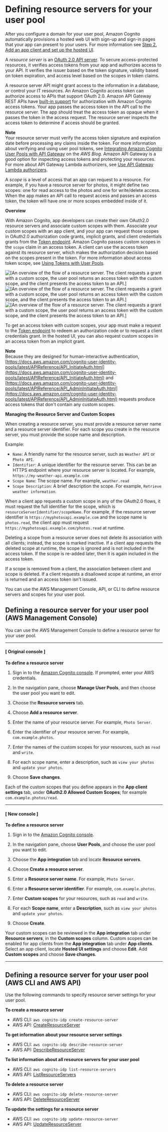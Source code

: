 # Defining resource servers for your user pool<a name="cognito-user-pools-define-resource-servers"></a>

After you configure a domain for your user pool, Amazon Cognito automatically provisions a hosted web UI with sign\-up and sign\-in pages that your app can present to your users\. For more information see [Step 2\. Add an app client and set up the hosted UI](cognito-user-pools-configuring-app-integration.md)\.

A *resource server* is an [OAuth 2\.0 API server](https://www.oauth.com/oauth2-servers/the-resource-server/)\. To secure access\-protected resources, it verifies access tokens from your app and authorizes access to your API\. It verifies the issuer based on the token signature, validity based on token expiration, and access level based on the scopes in token claims\.

A resource server API might grant access to the information in a database, or control your IT resources\. An Amazon Cognito access token can authorize access to APIs that support OAuth 2\.0\. Amazon API Gateway REST APIs have [built\-in support](https://docs.aws.amazon.com/apigateway/latest/developerguide/apigateway-integrate-with-cognito.html) for authorization with Amazon Cognito access tokens\. Your app passes the access token in the API call to the resource server\. The app should treat the access token as opaque when it passes the token in the access request\. The resource server inspects the access token to determine if access should be granted\. 

**Note**  
Your resource server must verify the access token signature and expiration date before processing any claims inside the token\. For more information about verifying and using user pool tokens, see [Integrating Amazon Cognito User Pools with API Gateway](https://aws.amazon.com/blogs/mobile/integrating-amazon-cognito-user-pools-with-api-gateway/) on the *AWS Blog*\. Amazon API Gateway is a good option for inspecting access tokens and protecting your resources\. For more about API Gateway Lambda authorizers, see [Use API Gateway Lambda authorizers](https://docs.aws.amazon.com/apigateway/latest/developerguide/apigateway-use-lambda-authorizer.html)\.

A *scope* is a level of access that an app can request to a resource\. For example, if you have a resource server for photos, it might define two scopes: one for read access to the photos and one for write/delete access\. When the app makes an API call to request access and passes an access token, the token will have one or more scopes embedded inside of it\.

**Overview**

With Amazon Cognito, app developers can create their own OAuth2\.0 resource servers and associate custom scopes with them\. Associate your custom scopes with an app client, and your app can request those scopes in OAuth2\.0 authorization code grants, implicit grants, and client credentials grants from the [Token endpoint](token-endpoint.md)\. Amazon Cognito passes custom scopes in the `scope` claim in an access token\. A client can use the access token against its resource server, which makes the authorization decision based on the scopes present in the token\. For more information about access token scope, see [Using Tokens with User Pools](amazon-cognito-user-pools-using-tokens-with-identity-providers.md)\.

![\[An overview of the flow of a resource server. The client requests a grant with a custom scope, the user pool returns an access token with the custom scope, and the client presents the access token to an API.\]](http://docs.aws.amazon.com/cognito/latest/developerguide/)![\[An overview of the flow of a resource server. The client requests a grant with a custom scope, the user pool returns an access token with the custom scope, and the client presents the access token to an API.\]](http://docs.aws.amazon.com/cognito/latest/developerguide/)![\[An overview of the flow of a resource server. The client requests a grant with a custom scope, the user pool returns an access token with the custom scope, and the client presents the access token to an API.\]](http://docs.aws.amazon.com/cognito/latest/developerguide/)

To get an access token with custom scopes, your app must make a request to the [Token endpoint](token-endpoint.md) to redeem an authorization code or to request a client credentials grant\. In the hosted UI, you can also request custom scopes in an access token from an implicit grant\.

**Note**  
Because they are designed for human\-interactive authentication, [https://docs.aws.amazon.com/cognito-user-identity-pools/latest/APIReference/API_InitiateAuth.html](https://docs.aws.amazon.com/cognito-user-identity-pools/latest/APIReference/API_InitiateAuth.html) and [https://docs.aws.amazon.com/cognito-user-identity-pools/latest/APIReference/API_AdminInitiateAuth.html](https://docs.aws.amazon.com/cognito-user-identity-pools/latest/APIReference/API_AdminInitiateAuth.html) requests produce access tokens that don't contain any custom scopes\.

**Managing the Resource Server and Custom Scopes**

When creating a resource server, you must provide a resource server name and a resource server identifier\. For each scope you create in the resource server, you must provide the scope name and description\.

Example:
+ `Name`: A friendly name for the resource server, such as `Weather API` or `Photo API`\.
+ `Identifier`: A unique identifier for the resource server\. This can be an HTTPS endpoint where your resource server is located\. For example, `https://my-weather-api.example.com`
+ `Scope Name`: The scope name\. For example, `weather.read`
+ `Scope Description`: A brief description the scope\. For example, `Retrieve weather information`\.

When a client app requests a custom scope in any of the OAuth2\.0 flows, it must request the full identifier for the scope, which is `resourceServerIdentifier/scopeName`\. For example, if the resource server identifier is `https://myphotosapi.example.com` and the scope name is `photos.read`, the client app must request `https://myphotosapi.example.com/photos.read` at runtime\.

Deleting a scope from a resource server does not delete its association with all clients; instead, the scope is marked inactive\. If a client app requests the deleted scope at runtime, the scope is ignored and is not included in the access token\. If the scope is re\-added later, then it is again included in the access token\.

If a scope is removed from a client, the association between client and scope is deleted\. If a client requests a disallowed scope at runtime, an error is returned and an access token isn't issued\.

You can use the AWS Management Console, API, or CLI to define resource servers and scopes for your user pool\.

## Defining a resource server for your user pool \(AWS Management Console\)<a name="cognito-user-pools-define-resource-servers-console"></a>

You can use the AWS Management Console to define a resource server for your user pool\.

------
#### [ Original console ]

**To define a resource server**

1. Sign in to the [Amazon Cognito console](https://console.aws.amazon.com/cognito/home)\. If prompted, enter your AWS credentials\.

1. In the navigation pane, choose **Manage User Pools**, and then choose the user pool you want to edit\.

1. Choose the **Resource servers** tab\.

1. Choose **Add a resource server**\.

1. Enter the name of your resource server\. For example, `Photo Server`\.

1. Enter the identifier of your resource server\. For example, `com.example.photos`\.

1. Enter the names of the custom scopes for your resources, such as `read` and `write`\.

1. For each scope name, enter a description, such as `view your photos` and `update your photos`\.

1. Choose **Save changes**\.

Each of the custom scopes that you define appears in the **App client settings** tab, under **OAuth2\.0 Allowed Custom Scopes**; for example `com.example.photos/read`\.

------
#### [ New console ]

**To define a resource server**

1. Sign in to the [Amazon Cognito console](https://console.aws.amazon.com/cognito/home)\.

1. In the navigation pane, choose **User Pools**, and choose the user pool you want to edit\.

1. Choose the **App integration** tab and locate **Resource servers**\.

1. Choose **Create a resource server**\.

1. Enter a **Resource server name**\. For example, `Photo Server`\.

1. Enter a **Resource server identifier**\. For example, `com.example.photos`\.

1. Enter **Custom scopes** for your resources, such as `read` and `write`\.

1. For each **Scope name**, enter a **Description**, such as `view your photos` and `update your photos`\.

1. Choose **Create**\.

Your custom scopes can be reviewed in the **App integration** tab under **Resource servers**, in the **Custom scopes** column\. Custom scopes can be enabled for app clients from the **App integration** tab under **App clients**\. Select an app client, locate **Hosted UI settings** and choose **Edit**\. Add **Custom scopes** and choose **Save changes**\.

------

## Defining a resource server for your user pool \(AWS CLI and AWS API\)<a name="cognito-user-pools-define-resource-servers-cli-api"></a>

Use the following commands to specify resource server settings for your user pool\.

**To create a resource server**
+ AWS CLI: `aws cognito-idp create-resource-server`
+ AWS API: [CreateResourceServer](https://docs.aws.amazon.com/cognito-user-identity-pools/latest/APIReference/API_CreateResourceServer.html)

**To get information about your resource server settings**
+ AWS CLI: `aws cognito-idp describe-resource-server`
+ AWS API: [DescribeResourceServer](https://docs.aws.amazon.com/cognito-user-identity-pools/latest/APIReference/API_DescribeResourceServer.html)

**To list information about all resource servers for your user pool**
+ AWS CLI: `aws cognito-idp list-resource-servers`
+ AWS API: [ListResourceServers](https://docs.aws.amazon.com/cognito-user-identity-pools/latest/APIReference/API_ListResourceServers.html)

**To delete a resource server**
+ AWS CLI: `aws cognito-idp delete-resource-server`
+ AWS API: [DeleteResourceServer](https://docs.aws.amazon.com/cognito-user-identity-pools/latest/APIReference/API_DeleteResourceServer.html)

**To update the settings for a resource server**
+ AWS CLI: `aws cognito-idp update-resource-server`
+ AWS API: [UpdateResourceServer](https://docs.aws.amazon.com/cognito-user-identity-pools/latest/APIReference/API_UpdateResourceServer.html)